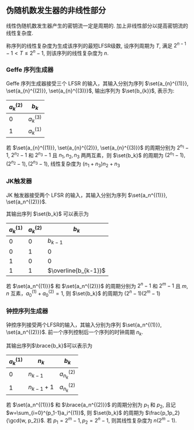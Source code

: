 
## 伪随机数发生器的非线性部分

线性伪随机数发生器产生的密钥流一定是周期的. 加上非线性部分以提高密钥流的线性复杂度.

称序列的线性复杂度为生成该序列的最短LFSR级数, 设序列周期为 $T$, 满足 $2^{n-1}-1< T\leq 2^{n}-1$, 则该序列的线性复杂度为 $n$.

### Geffe 序列生成器

Geffe 序列生成器接受三个 LFSR 的输入，其输入分别为序列 $\set{a_{n}^{(1)}}, \set{a_{n}^{(2)}}, \set{a_{n}^{(3)}}$, 输出序列为 $\set{b_{k}}$, 表示为:

| $a_{k}^{(2)}$ | $b_{k}$     |
| ----------- | ----------- |
| 0           | $a_{k}^{(3)}$ |
| 1           | $a_{k}^{(1)}$            |
  
若 $\set{a_{n}^{(1)}}, \set{a_{n}^{(2)}}, \set{a_{n}^{(3)}}$ 的周期分别为 $2^{n_1}-1$, $2^{n_2}-1$ 和 $2^{n_3}-1$ 且 $n_1, n_2, n_3$ 两两互素，则 $\set{b_k}$ 的周期为 $(2^{n_{1}}-1),(2^{n_{2}}-1),(2^{n_3}-1)$, 线性复杂度为 $(n_1+n_3)n_2+n_3$

### JK触发器

JK 触发器接受两个 LFSR 的输入，其输入分别为序列 $\set{a_n^{(1)}}, \set{a_n^{(2)}}$.

其输出序列 $\set{b_k}$ 可以表示为

| $a_k^{(1)}$ | $a_k^{(2)}$ | $b_k$     |
| ----------- | ----------- | --------- |
| 0           | 0           | $b_{k-1}$ |
| 0           | 1           | 0         |
| 1           | 0           | 0         |
| 1           | 1           | $\overline{b_{k-1}}$          |

若 $\set{a_n^{(1)}}$ 和 $\set{a_n^{(2)}}$ 的周期分别为 $2^n-1$ 和 $2^m-1$ 且 $m, n$ 互素，$a_0^{(1)}+a_0^{(2)}=1$, 则 $\set{b_k}$ 的周期为 $(2^n-1)(2^m-1)$

### 钟控序列生成器

钟控序列接受两个LFSR的输入，其输入分别为序列 $\set{a_n^{(1)}}, \set{a_n^{(2)}}$.
前一个序列控制后一个序列的时钟周期 $n_k$.

其输出序列$\brace{b_k}$可以表示为

| $a_k^{(1)}$ | $n_k$     | $b_{k}$           |
| ----------- | --------- | ----------------- |
| 0           | $n_{k-1}$ | $a_{n_{k}}^{(2)}$ |
| 1           |    $n_{k-1}+1$       |    $a_{n_k}^{(2)}$               |

若 $\set{a_n^{(1)}}$ 和 $\brace{a_n^{(2)}}$ 的周期分别为 $p_1$ 和 $p_2$,
且记 $w=\sum_{i=0}^{p_1-1}a_i^{(1)}$,
则 $\set{b_k}$ 的周期为 $\frac{p_1p_2}{\gcd(w, p_2)}$.
若 $p_1=2^m-1, p_2=2^n-1$, 则其线性复杂度为 $n(2^m-1)$.
